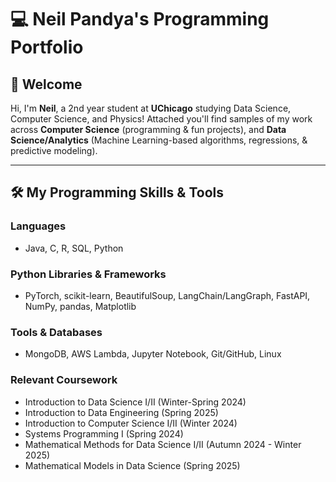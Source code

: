 # 💻 Neil Pandya's Programming Portfolio

## 👋 Welcome
Hi, I'm **Neil**, a 2nd year student at **UChicago** studying Data Science, Computer Science, and Physics!
Attached you'll find samples of my work across **Computer Science** (programming & fun projects), and **Data Science/Analytics** (Machine Learning-based algorithms, regressions, & predictive modeling). 

---

## 🛠️ My Programming Skills & Tools

### **Languages**
- Java, C, R, SQL, Python

### **Python Libraries & Frameworks**
- PyTorch, scikit-learn, BeautifulSoup, LangChain/LangGraph, FastAPI, NumPy, pandas, Matplotlib

### **Tools & Databases**
- MongoDB, AWS Lambda, Jupyter Notebook, Git/GitHub, Linux

### **Relevant Coursework**
- Introduction to Data Science I/II (Winter-Spring 2024)
- Introduction to Data Engineering (Spring 2025)
- Introduction to Computer Science I/II (Winter 2024)
- Systems Programming I (Spring 2024)
- Mathematical Methods for Data Science I/II (Autumn 2024 - Winter 2025)
- Mathematical Models in Data Science (Spring 2025)
